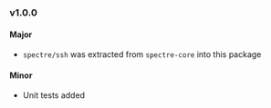 ### v1.0.0

#### Major
 - `spectre/ssh` was extracted from `spectre-core` into this package

#### Minor
 - Unit tests added